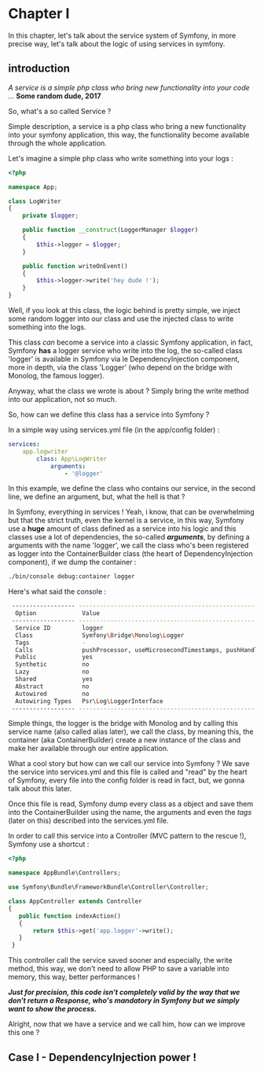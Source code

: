 # Chapter I

In this chapter, let's talk about the service system of Symfony, in more precise way, let's talk about the logic of using services in symfony.


## introduction

_A service is a simple php class who bring new functionality into your code ..._ **Some random dude, 2017**

So, what's a so called Service ?

Simple description, a service is a php class who bring a new functionality into your symfony application, this way, the functionality become available through the whole application.

Let's imagine a simple php class who write something into your logs :

```php
<?php

namespace App;

class LogWriter
{
    private $logger;

    public function __construct(LoggerManager $logger)
    {
        $this->logger = $logger;
    }

    public function writeOnEvent()
    {
        $this->logger->write('hey dude !');
    }
}
```

Well, if you look at this class, the logic behind is pretty simple, we inject some random logger into our class and use
the injected class to write something into the logs.

This class _can_ become a service into a classic Symfony application, in fact, Symfony **has** a logger service who
write into the log, the so-called class 'logger' is available in Symfony via le DependencyInjection component, more in depth,
via the class 'Logger' (who depend on the bridge with Monolog, the famous logger).

Anyway, what the class we wrote is about ? Simply bring the write method into our application, not so much.

So, how can we define this class has a service into Symfony ?

In a simple way using services.yml file (in the app/config folder) :

```yaml
services:
    app.logwriter
        class: App\LogWriter
            arguments:
                - '@logger'
```

In this example, we define the class who contains our service, in the second line, we define an argument, but, what the hell is that ?

In Symfony, everything in services ! Yeah, i know, that can be overwhelming but that the strict truth, even the kernel
is a service, in this way, Symfony use a **huge** amount of class defined as a service into his logic and this classes
use a lot of dependencies, the so-called **_arguments_**, by defining a arguments with the name 'logger', we call the class
who's been registered as logger into the ContainerBuilder class (the heart of DependencyInjection component), if we dump the container :

```bash
./bin/console debug:container logger
```

Here's what said the console :

```bash
 ------------------ -------------------------------------------------------------------
  Option             Value
 ------------------ -------------------------------------------------------------------
  Service ID         logger
  Class              Symfony\Bridge\Monolog\Logger
  Tags               -
  Calls              pushProcessor, useMicrosecondTimestamps, pushHandler, pushHandler
  Public             yes
  Synthetic          no
  Lazy               no
  Shared             yes
  Abstract           no
  Autowired          no
  Autowiring Types   Psr\Log\LoggerInterface
 ------------------ -------------------------------------------------------------------
 ```

 Simple things, the logger is the bridge with Monolog and by calling this service name (also called alias later),
 we call the class, by meaning this, the container (aka ContainerBuilder) create a new instance of the class and make her
 available through our entire application.

 What a cool story but how can we call our service into Symfony ? We save the service into services.yml and this file
 is called and "read" by the heart of Symfony, every file into the config folder is read in fact, but, we gonna talk about this later.

 Once this file is read, Symfony dump every class as a object and save them into the ContainerBuilder using the name, the arguments and even
 the _tags_ (later on this) described into the services.yml file.

 In order to call this service into a Controller (MVC pattern to the rescue !), Symfony use a shortcut :

 ```php
 <?php

 namespace AppBundle\Controllers;

 use Symfony\Bundle\FrameworkBundle\Controller\Controller;

 class AppController extends Controller
 {
    public function indexAction()
    {
        return $this->get('app.logger'->write();
    }
  }
```
This controller call the service saved sooner and especially, the write method, this way, we don't need to allow PHP to
save a variable into memory, this way, better performances !

**_Just for precision, this code isn't completely valid by the way that we don't return a Response, who's mandatory in Symfony
but we simply want to show the process._**

Alright, now that we have a service and we call him, how can we improve this one ?

## Case I - DependencyInjection power !



